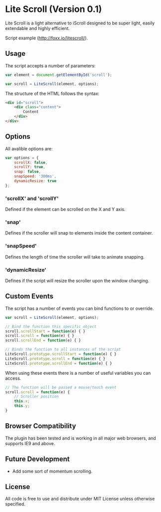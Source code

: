 # Lite Scroll (Version 0.1)
Lite Scroll is a light alternative to iScroll designed to be super light, easily extendable and highly efficient.

Script example (http://foxx.io/litescroll/).

## Usage
The script accepts a number of parameters:

```javascript
var element = document.getElementById('scroll');

var scroll = LiteScroll(element, options);
```

The structure of the HTML follows the syntax:

```html
<div id="scroll">
    <div class="content">
        Content
    </div>
</div>
```

## Options

All avalible options are:

```javascript
var options = {
    scrollX: false,
    scrollY: true,
    snap: false,
    snapSpeed: '300ms',
    dynamicResize: true
};
```

### 'scrollX' and 'scrollY'
Defined if the element can be scrolled on the X and Y axis.

### 'snap'
Defines if the scroller will snap to elements inside the content container.

### 'snapSpeed'
Defines the length of time the scroller will take to animate snapping.

### 'dynamicResize'
Defines if the script will resize the scroller upon the window changing.

## Custom Events
The script has a number of events you can bind functions to or override.

```javascript
var scroll = LiteScroll(element, options);

// Bind the function this specific object
scroll.scrollStart = function(e) { }
scroll.scroll = function(e) { }
scroll.scrollEnd = function(e) { }

// Binds the function to all instances of the script
LiteScroll.prototype.scrollStart = function(e) { }
LiteScroll.prototype.scroll = function(e) { }
LiteScroll.prototype.scrollEnd = function(e) { }
```

When using these events there is a number of useful variables you can access.

```javascript
// The function will be passed a mouse/touch event
scroll.scroll = function(e) {
    // Scroller position
    this.x;
    this.y;
}
```

## Browser Compatibility
The plugin has been tested and is working in all major web browsers, and supports IE9 and above.

## Future Development
- Add some sort of momentum scrolling.

## License
All code is free to use and distribute under MIT License unless otherwise specified.
